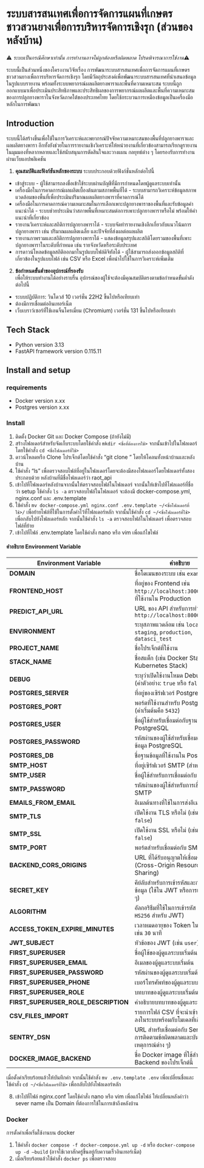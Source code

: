 # ระบบสารสนเทศเพื่อการจัดการแผนที่เกษตรชาวสวนยางเพื่อการบริหารจัดการเชิงรุก (ส่วนของหลังบ้าน)
  ⚠️ *ระบบเป็นกรณีศึกษาเท่านั้น การทำงานอาจไม่ถูกต้องหรือผิดพลาด โปรดพิจารณาการใช้งาน*⚠️
  
  ระบบนี้เป็นส่วนหนึ่งของโครงงานวิจัยเรื่อง การพัฒนาระบบสารสนเทศเพื่อการจัดการแผนที่เกษตรชาวสวนยางเพื่อการบริหารจัดการเชิงรุก โดยมีวัตถุประสงค์เพื่อพัฒนาระบบสารสนเทศที่นำเสนอข้อมูลในรูปแบบรายงาน พร้อมทั้งระบบพยากรณ์ผลผลิตยางพาราและพื้นที่ความเหมาะสม ระบบนี้ถูกออกแบบมาเพื่อประเมินประสิทธิภาพและประสิทธิผลของการพยากรณ์ผลผลิตและพื้นที่ความเหมาะสมของการปลูกยางพาราในจังหวัดภาคใต้ของประเทศไทย โดยใช้กระบวนการเหมืองข้อมูลเป็นเครื่องมือหลักในการพัฒนา

## Introduction
  ระบบนี้ได้สร้างขึ้นเพื่อใช้ในการวิเคราะห์และพยากรณ์ปัจจัยความเหมาะสมของพื้นที่ปลูกยางพาราและผลผลิตยางพารา อีกทั้งยังช่วยในการรายงานเชิงวิเคราะห์ให้หน่วยงานที่เกี่ยวข้องสามารถเรียกดูรายงานในมุมมองที่หลากหลายและใช้สนับสนุนการตัดสินใจและวางแผน         กลยุทธ์ต่าง ๆ โดยรองรับการทำงานผ่านเว็บแอปพลิเคชัน

1. **คุณสมบัติและฟังก์ชันหลักของระบบ**
  ระบบประกอบด้วยฟังก์ชั่นหลักต่อไปนี้

- เข้าสู่ระบบ - ผู้ใช้สามารถลงชื่อเข้าใช้ระบบผ่านบัญชีที่มีการกำหนดโดยผู้ดูแลระบบเท่านั้น
- เครื่องมือในการคาดการณ์ผลผลิตเบื้องต้นตามสภาพพื้นที่ได้ - ระบบสามารถวิเคราะห์ข้อมูลสภาพแวดล้อมของพื้นที่เพื่อประเมินปริมาณผลผลิตยางพาราที่คาดการณ์ได้
- เครื่องมือในการคาดการณ์ความเหมาะสมในการเลือกเพาะปลูกยางพาราของพื้นที่และรับข้อมูลคำแนะนำได้ - ระบบช่วยประเมินว่าสภาพพื้นที่เหมาะสมต่อการเพาะปลูกยางพาราหรือไม่ พร้อมให้คำแนะนำที่เกี่ยวข้อง
- รายงานวิเคราะห์และสถิติการปลูกยางพาราได้ - ระบบจัดทำรายงานเชิงลึกเกี่ยวกับแนวโน้มการปลูกยางพารา เช่น ปริมาณผลผลิตเฉลี่ย และปัจจัยที่ส่งผลต่อผลผลิต
- รายงานภาพรวมและสถิติการปลูกยางพาราได้ - แสดงข้อมูลสรุปและสถิติโดยรวมของพื้นที่เพาะปลูกยางพาราในระดับที่กำหนด เช่น รายจังหวัดหรือระดับประเทศ
- การดาวน์โหลดข้อมูลสถิติออกมาในรูปแบบไฟล์ดิจิทัลได้ - ผู้ใช้สามารถส่งออกข้อมูลสถิติที่เกี่ยวข้องในรูปแบบไฟล์ เช่น CSV หรือ Excel เพื่อนำไปใช้ในการวิเคราะห์เพิ่มเติม

2. **ข้อกำหนดขั้นต่ำของอุปกรณ์ที่รองรับ**  
  เพื่อให้ระบบทำงานได้อย่างราบรื่น อุปกรณ์ของผู้ใช้จะต้องมีคุณสมบัติตรงตามข้อกำหนดขั้นต่ำดังต่อไปนี้

- ระบบปฏิบัติการ: วินโดวส์ 10 เวอร์ชั่น 22H2 ขึ้นไปหรือเทียบเท่า
- ต้องมีการเชื่อมต่ออินเทอร์เน็ต
- เว็บเบราว์เซอร์ที่ใช้เอนจิ้นโครเมี่ยม (Chromium) เวอร์ชั่น 131 ขึ้นไปหรือเทียบเท่า

## Tech Stack
* Python version 3.13 
* FastAPI framework version 0.115.11
## Install and setup
### requirements
* Docker version x.xx
* Postgres version x.xx
### Install 
1. ติดตั้ง Docker Git และ Docker Compose (ถ้ายังไม่มี)
2. สร้างโฟลเดอร์สำหรับจัดเก็บระบบโดยใช้คำสั่ง `mkdir <ชื่อที่ต้องการใช้>` จากนั้นเข้าไปในโฟลเดอร์โดยใช้คำสั่ง `cd <ชื่อโฟลเดอร์ที่ใช้>`
3. ดาวน์โหลดหรือ Clone โปรเจ็กต์โดยใช้คำสั่ง “git clone <repository-url>” โดยให้โคลนทั้งหน้าบ้านและหลังบ้าน
4. ใช้คำสั่ง “ls” เพื่อตรวจสอบไฟล์ที่อยู่ในโฟลเดอร์โดยจะต้องมีสองโฟลเดอร์โดยโฟลเดอร์ทั้งสองประกอบด้วย หลังบ้านที่มีชื่อโฟลเดอร์ว่า raot_api
5.  เข้าไปที่โฟลเดอร์หลังบ้านจากนั้นให้ตรวจสอบไฟล์ในโฟลเดอร์ จากนั้นให้เข้าไปที่โฟลเดอร์ที่ชื่อว่า setup ใช้คำสั่ง `ls -a` ตรวจสอบไฟล์ในโฟลเดอร์ จะต้องมี docker-compose.yml, nginx.conf และ .env.template 
6.  ใช้คำสั่ง `mv docker-compose.yml nginx.conf .env.template ~/<ชื่อโฟลเดอร์ที่ใช้>/` เพื่อย้ายไฟล์ที่ใช้ในการตั้งค่าไว้ที่โฟลเดอร์หลัก จากนั้นใช้คำสั่ง `cd ~/<ชื่อโฟลเดอร์ที่ใช้>` เพื่อกลับไปยังโฟลเดอร์หลัก จากนั้นใช้คำสั่ง `ls -a` ตรวจสอบไฟล์ในโฟลเดอร์ เพื่อตรวจสอบไฟล์ที่ย้าย
7. เข้าไปที่ไฟล์ .env.template โดยใช้คำสั่ง nano หรือ vim เพื่อแก้ไขไฟล์
#### คำอธิบาย Environment Variable

| **Environment Variable**       | **คำอธิบาย**                                                                                                  |
|--------------------------------|----------------------------------------------------------------------------------------------------------------|
| **DOMAIN**                     | ชื่อโดเมนของระบบ เช่น `example.com`                                                                            |
| **FRONTEND_HOST**              | ที่อยู่ของ Frontend เช่น `http://localhost:3000` หรือ URL ที่ใช้งานใน Production                              |
| **PREDICT_API_URL**            | URL ของ API สำหรับการทำนายผล เช่น `http://localhost:8000/predict`                                           |
| **ENVIRONMENT**                | ระบุสภาพแวดล้อม เช่น `local`, `staging`, `production`, `datasci_test`                                       |
| **PROJECT_NAME**               | ชื่อโปรเจ็กต์ที่ใช้งาน                                                                                        |
| **STACK_NAME**                 | ชื่อสแต็ก (เช่น Docker Stack หรือ Kubernetes Stack)                                                             |
| **DEBUG**                      | ระบุว่าเปิดใช้งานโหมด Debug หรือไม่ (ค่าตัวอย่าง: `true` หรือ `false`)                                     |
| **POSTGRES_SERVER**            | ที่อยู่ของเซิร์ฟเวอร์ PostgreSQL                                                                                |
| **POSTGRES_PORT**              | พอร์ตที่ใช้งานสำหรับ PostgreSQL (ค่าเริ่มต้นคือ `5432`)                                                       |
| **POSTGRES_USER**              | ชื่อผู้ใช้สำหรับเชื่อมต่อกับฐานข้อมูล PostgreSQL                                                              |
| **POSTGRES_PASSWORD**          | รหัสผ่านของผู้ใช้สำหรับเชื่อมต่อกับฐานข้อมูล PostgreSQL                                                      |
| **POSTGRES_DB**                | ชื่อฐานข้อมูลที่ใช้งานใน PostgreSQL                                                                             |
| **SMTP_HOST**                  | ที่อยู่เซิร์ฟเวอร์ SMTP (สำหรับส่งอีเมล)                                                                         |
| **SMTP_USER**                  | ชื่อผู้ใช้สำหรับการเชื่อมต่อกับ SMTP                                                                            |
| **SMTP_PASSWORD**              | รหัสผ่านของผู้ใช้สำหรับการเชื่อมต่อกับ SMTP                                                                   |
| **EMAILS_FROM_EMAIL**          | อีเมลต้นทางที่ใช้ในการส่งอีเมล                                                                                 |
| **SMTP_TLS**                   | เปิดใช้งาน TLS หรือไม่ (เช่น `true` หรือ `false`)                                                                |
| **SMTP_SSL**                   | เปิดใช้งาน SSL หรือไม่ (เช่น `true` หรือ `false`)                                                                |
| **SMTP_PORT**                  | พอร์ตสำหรับเชื่อมต่อกับ SMTP                                                                                    |
| **BACKEND_CORS_ORIGINS**       | URL ที่ได้รับอนุญาตให้เชื่อมต่อจาก (Cross-Origin Resource Sharing)                                           |
| **SECRET_KEY**                 | คีย์ลับสำหรับการเข้ารหัสและการเซ็นต์ข้อมูล (ใช้ใน JWT หรือการเข้ารหัสอื่น ๆ)                              |
| **ALGORITHM**                  | อัลกอริธึมที่ใช้ในการเข้ารหัส (เช่น `HS256` สำหรับ JWT)                                                      |
| **ACCESS_TOKEN_EXPIRE_MINUTES**| เวลาหมดอายุของ Token ในหน่วยนาที เช่น `30` นาที                                                              |
| **JWT_SUBJECT**                | หัวข้อของ JWT (เช่น `user`)                                                                                   |
| **FIRST_SUPERUSER**            | ชื่อผู้ใช้ของผู้ดูแลระบบเริ่มต้น                                                                                 |
| **FIRST_SUPERUSER_EMAIL**      | อีเมลของผู้ดูแลระบบเริ่มต้น                                                                                     |
| **FIRST_SUPERUSER_PASSWORD**   | รหัสผ่านของผู้ดูแลระบบเริ่มต้น                                                                                  |
| **FIRST_SUPERUSER_PHONE**      | เบอร์โทรศัพท์ของผู้ดูแลระบบเริ่มต้น                                                                             |
| **FIRST_SUPERUSER_ROLE**       | บทบาทของผู้ดูแลระบบเริ่มต้น                                                                                   |
| **FIRST_SUPERUSER_ROLE_DESCRIPTION** | คำอธิบายบทบาทของผู้ดูแลระบบเริ่มต้น                                                                        |
| **CSV_FILES_IMPORT**           | รายการไฟล์ CSV ที่จะนำเข้าหรือโหลดลงในระบบพร้อมกับโมเดลที่เกี่ยวข้อง                                         |
| **SENTRY_DSN**                 | URL สำหรับเชื่อมต่อกับ Sentry (ใช้ในการติดตามข้อผิดพลาดและบันทึกเหตุการณ์ต่าง ๆ)                           |
| **DOCKER_IMAGE_BACKEND**       | ชื่อ Docker image ที่ใช้สำหรับ Backend ของโปรเจ็กต์นี้                                                           |

เมื่อตั้งค่าเรียบร้อยแล้วให้บันทึกค่า จากนั้นใช้คำสัง `mv .env.template .env` เพื่อเปลี่ยนชื่อและใช้คำสั่ง `cd ~/<ชื่อโฟลเดอร์ที่ใช้>` เพื่อกลับไปยังโฟลเดอร์หลัก

8. เข้าไปที่ไฟล์ nginx.conf โดยใช้คำสั่ง nano หรือ vim เพื่อแก้ไขไฟล์ ให้เปลี่ยนหลังคำว่า sever name เป็น Domain ที่ต้องการใช้ในการเข้าถึงหลังบ้าน
### Docker
การตั้งค่าเพื่อเริ่มใช้งานบน docker
1. ใช้คำสั่ง `docker compose -f docker-compose.yml up -d` หรือ `docker-compose up -d –build` (อาจใช้เวลาสักครู่ขึ้นอยู่กับความเร็วอินเทอร์เน็ต)
2. เมื่อเรียบร้อยแล้วใช้คำสั่ง `docker ps` เพื่อตรวจสอบ
